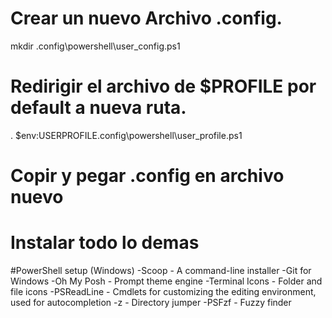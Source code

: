 # Crear un nuevo Archivo .config.

mkdir .config\powershell\user_config.ps1

# Redirigir el archivo de $PROFILE por default a nueva ruta.

. $env:USERPROFILE\.config\powershell\user_profile.ps1

# Copir y pegar .config en archivo nuevo
# Instalar todo lo demas
#PowerShell setup (Windows)
-Scoop - A command-line installer
-Git for Windows
-Oh My Posh - Prompt theme engine
-Terminal Icons - Folder and file icons
-PSReadLine - Cmdlets for customizing the editing environment, used for autocompletion
-z - Directory jumper
-PSFzf - Fuzzy finder
